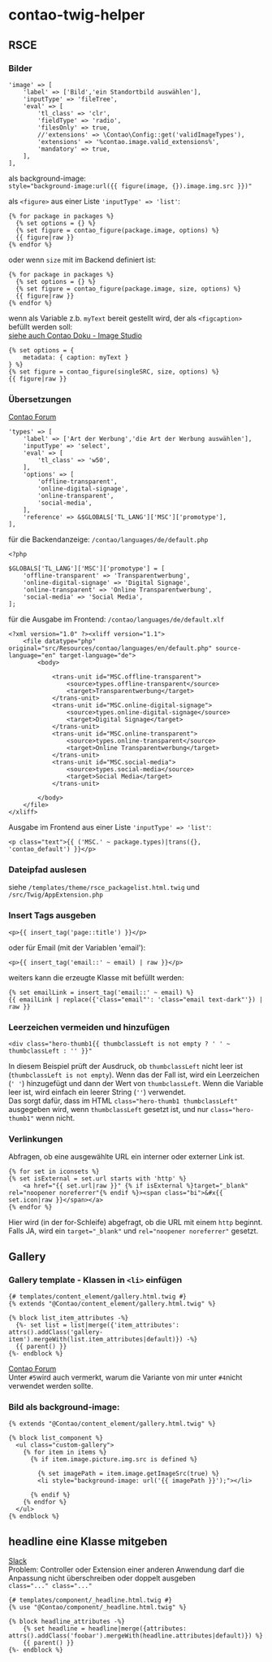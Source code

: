 # contao-twig-helper  
## RSCE  

### Bilder
```
'image' => [
    'label' => ['Bild','ein Standortbild auswählen'],
    'inputType' => 'fileTree',
    'eval' => [
        'tl_class' => 'clr',
        'fieldType' => 'radio',
        'filesOnly' => true,
        //'extensions' => \Contao\Config::get('validImageTypes'),
        'extensions' => '%contao.image.valid_extensions%',
        'mandatory' => true,
    ],
],  
```
als background-image:  
`style="background-image:url({{ figure(image, {}).image.img.src }})"`  

als `<figure>` aus einer Liste `'inputType' => 'list'`:  
```
{% for package in packages %}
  {% set options = {} %}
  {% set figure = contao_figure(package.image, options) %}
  {{ figure|raw }}
{% endfor %}
```
oder wenn `size` mit im Backend definiert ist:  
```
{% for package in packages %}
  {% set options = {} %}
  {% set figure = contao_figure(package.image, size, options) %}
  {{ figure|raw }}
{% endfor %}
```

wenn als Variable z.b. `myText` bereit gestellt wird, der als `<figcaption>` befüllt werden soll:  
[siehe auch Contao Doku - Image Studio](https://docs.contao.org/dev/framework/image-processing/image-studio/)
```
{% set options = {
    metadata: { caption: myText }
} %}
{% set figure = contao_figure(singleSRC, size, options) %}
{{ figure|raw }}
```

### Übersetzungen  
[Contao Forum](https://community.contao.org/de/showthread.php?86761-rsce_mytemplate-html-twig-%C3%9Cbersetzung-ausgeben)  
```
'types' => [
    'label' => ['Art der Werbung','die Art der Werbung auswählen'],
    'inputType' => 'select',
    'eval' => [
        'tl_class' => 'w50',
    ],
    'options' => [
        'offline-transparent',
        'online-digital-signage',
        'online-transparent',
        'social-media',
    ],
    'reference' => &$GLOBALS['TL_LANG']['MSC']['promotype'],
],
```
für die Backendanzeige: `/contao/languages/de/default.php`  
```
<?php

$GLOBALS['TL_LANG']['MSC']['promotype'] = [
    'offline-transparent' => 'Transparentwerbung',
    'online-digital-signage' => 'Digital Signage',
    'online-transparent' => 'Online Transparentwerbung',
    'social-media' => 'Social Media',
];
```
für die Ausgabe im Frontend: `/contao/languages/de/default.xlf`   
```
<?xml version="1.0" ?><xliff version="1.1">
    <file datatype="php" original="src/Resources/contao/languages/en/default.php" source-language="en" target-language="de">
        <body>

            <trans-unit id="MSC.offline-transparent">
                <source>types.offline-transparent</source>
                <target>Transparentwerbung</target>
            </trans-unit>        
            <trans-unit id="MSC.online-digital-signage">
                <source>types.online-digital-signage</source>
                <target>Digital Signage</target>
            </trans-unit>  
            <trans-unit id="MSC.online-transparent">
                <source>types.online-transparent</source>
                <target>Online Transparentwerbung</target>
            </trans-unit>      
            <trans-unit id="MSC.social-media">
                <source>types.social-media</source>
                <target>Social Media</target>
            </trans-unit>              

        </body>
    </file>
</xliff>
```
Ausgabe im Frontend aus einer Liste `'inputType' => 'list'`:  
```
<p class="text">{{ ('MSC.' ~ package.types)|trans({}, 'contao_default') }}</p>
```

### Dateipfad auslesen  
siehe `/templates/theme/rsce_packagelist.html.twig` und `/src/Twig/AppExtension.php`  

### Insert Tags ausgeben  
```
<p>{{ insert_tag('page::title') }}</p>
```
oder für Email (mit der Variablen 'email'):  
```
<p>{{ insert_tag('email::' ~ email) | raw }}</p>
```
weiters kann die erzeugte Klasse mit befüllt werden:  
```
{% set emailLink = insert_tag('email::' ~ email) %}
{{ emailLink | replace({'class="email"': 'class="email text-dark"'}) | raw }}
```

### Leerzeichen vermeiden und hinzufügen  
```
<div class="hero-thumb1{{ thumbclassLeft is not empty ? ' ' ~ thumbclassLeft : '' }}"
```
In diesem Beispiel prüft der Ausdruck, ob `thumbclassLeft` nicht leer ist (`thumbclassLeft is not empty`). Wenn das der Fall ist, wird ein Leerzeichen (`' '`) hinzugefügt und dann der Wert von `thumbclassLeft`. Wenn die Variable leer ist, wird einfach ein leerer String (`''`) verwendet.  
Das sorgt dafür, dass im HTML `class="hero-thumb1 thumbclassLeft"` ausgegeben wird, wenn `thumbclassLeft` gesetzt ist, und nur `class="hero-thumb1"` wenn nicht.  


  
### Verlinkungen  
Abfragen, ob eine ausgewählte URL ein interner oder externer Link ist.  
```
{% for set in iconsets %}
{% set isExternal = set.url starts with 'http' %}
    <a href="{{ set.url|raw }}" {% if isExternal %}target="_blank" rel="noopener noreferrer"{% endif %}><span class="bi">&#x{{ set.icon|raw }}</span></a>
{% endfor %}
```
Hier wird (in der for-Schleife) abgefragt, ob die URL mit einem `http` beginnt. Falls JA, wird ein `target="_blank"` und `rel="noopener noreferrer"` gesetzt.  



## Gallery
### Gallery template - Klassen in `<li>` einfügen  
```
{# templates/content_element/gallery.html.twig #}
{% extends "@Contao/content_element/gallery.html.twig" %}

{% block list_item_attributes -%}
  {%- set list = list|merge({'item_attributes': attrs().addClass('gallery-item').mergeWith(list.item_attributes|default)}) -%}
  {{ parent() }}
{%- endblock %}
```
[Contao Forum](https://community.contao.org/de/showthread.php?88193-5-3-31-Gallery-Template-anpassen&p=594568&viewfull=1#post594568)  
Unter `#5`wird auch vermerkt, warum die Variante von mir unter `#4`nicht verwendet werden sollte.  

### Bild als background-image:  
```
{% extends "@Contao/content_element/gallery.html.twig" %}

{% block list_component %}
  <ul class="custom-gallery">
    {% for item in items %}
      {% if item.image.picture.img.src is defined %}

        {% set imagePath = item.image.getImageSrc(true) %}
        <li style="background-image: url('{{ imagePath }}');"></li>
        
      {% endif %}
    {% endfor %}
  </ul>
{% endblock %}
```

## headline eine Klasse mitgeben  
[Slack](https://contao.slack.com/archives/C040UGZL9PU/p1745586027804109?thread_ts=1745584293.195699&cid=C040UGZL9PU)  
Problem: Controller oder Extension einer anderen Anwendung darf die Anpassung nicht überschreiben oder doppelt ausgeben  
`class="..." class="..."`
```
{# templates/component/_headline.html.twig #}
{% use "@Contao/component/_headline.html.twig" %}

{% block headline_attributes -%}
    {% set headline = headline|merge({attributes: attrs().addClass('foobar').mergeWith(headline.attributes|default)}) %}
    {{ parent() }}
{%- endblock %}
```



